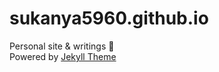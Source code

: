 # sukanya5960.github.io
Personal site & writings 🙂  
Powered by [Jekyll Theme](https://jekyll-themes.com/chirpy/) 
